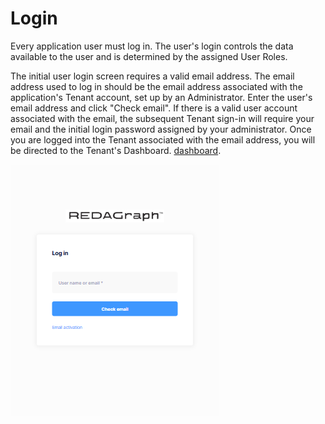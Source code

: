 ﻿# Login

Every application user must log in. The user's login controls the data available to the user and is determined by the assigned User Roles.

The initial user login screen requires a valid email address. The email address used to log in should be the email address associated with the application's Tenant account, set up by an Administrator. Enter the user's email address and click "Check email". If there is a valid user account associated with the email, the subsequent Tenant sign-in will require your email and the initial login password assigned by your administrator. Once you are logged into the Tenant associated with the email address, you will be directed to the Tenant's Dashboard.   [dashboard](mobile/mobile-dashboard.md).

![image-logo](../images/reda_web_login.PNG)
